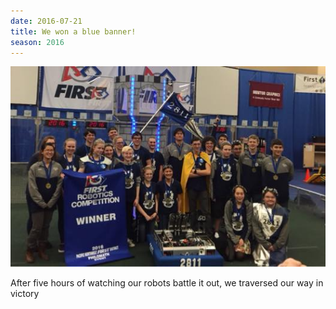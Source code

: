 ```yaml
---
date: 2016-07-21
title: We won a blue banner!
season: 2016
---
```


![blue banner](/images/2016/7-21-blue-banner/blue-banner.jpg)


After five hours of watching our robots battle it out, we traversed our way in victory
